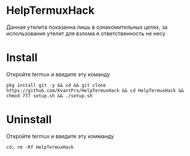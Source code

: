 # HelpTermuxHack
Данная утилита показанна лишь в ознакомительных целях, за использования утелит для взлома я ответственность не несу
# Install
Откройте termux и введите эту команду
```
pkg install git -y && cd && git clone https://github.com/KvantPro/HelpTermuxHack && cd HelpTermuxHack && chmod 777 setup.sh && ./setup.sh
```
# Uninstall
Откройте termux и введите эту комманду
```
cd; rm -Rf HelpTermuxHack
```
